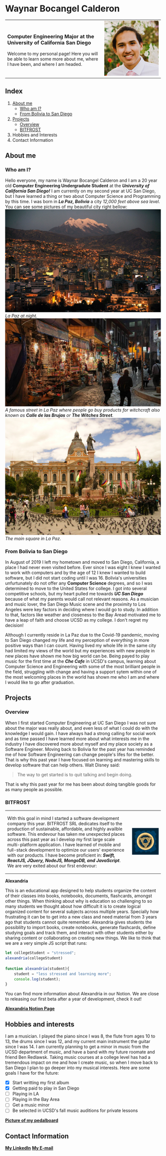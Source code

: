 # Waynar Bocangel Calderon
<table>
    <tr>
        <td>
            <h3>Computer Engineering Major at the University of California San Diego</h3>
            <p>Welcome to my personal page! Here you will be able to learn some more about me, where I have been, and where I am headed.</p>
        </td>
        <td>
            <img src="./resources/waynar_picture.jpg" alt="Picture of Waynar Bocangel Calderon">
        </td>
    </tr>
</table>

## Index
1. [About me](https://github.com/waynarbocangel/CSE110Lab01/blob/main/index.md#about-me)
   - [Who am I?](https://github.com/waynarbocangel/CSE110Lab01/blob/main/index.md#who-am-i)
   - [From Bolivia to San Diego](https://github.com/waynarbocangel/CSE110Lab01/blob/main/index.md#who-am-i)
2. [Projects](https://github.com/waynarbocangel/CSE110Lab01/blob/main/index.md#projects)
   - [Overview](https://github.com/waynarbocangel/CSE110Lab01/blob/main/index.md#overview)
   - [BITFROST](https://github.com/waynarbocangel/CSE110Lab01/blob/main/index.md#bitfrost-srl)
3. Hobbies and Interests
4. Contact Information


## About me
### Who am I?
Hello everyone, my name is Waynar Bocangel Calderon and I am a 20 year old **Computer Engineering Undergradute Student** at the **_University of California San Diego!_** I am currently on my second year at UC San Diego, but I have learned a thing or two about Computer Science and Programming by this time. I was born in **_La Paz, Bolivia_** a city _12,000 feet above sea level_. You can see some pictures of my beautiful city right bellow:
![screenshot](./resources/la_paz_night.jpg)
_La Paz at night._
![screenshot](./resources/calle_de_las_brujas.jpg)
_A famous street in La Paz where people go buy products for witchcraft also known as **Calle de las Brujas** or **The Witches Street**._
![screenshot](./resources/plaza_murillo.jpg)
_The main square in La Paz._


### From Bolivia to San Diego
In August of 2019 I left my hometown and moved to San Diego, California, a place I had never even visited before. Ever since I was eight I knew I wanted to work with computers and by the age of 12 I knew I wanted to build software, but I did not start coding until I was 16. Bolivia's universities unfurtunately do not offer any **Computer Science** degrees, and so I was determined to move to the United States for college. I got into several competitive schools, but my heart pulled me towards **_UC San Diego_** because of what my parents would call not relevant reasons. As a musician and music lover, the San Diego Music scene and the proximity to Los Angeles were key factors in deciding where I would go to study. In addition to that, factors like weather and closeness to the Bay Aread motivated me to have a leap of faith and choose UCSD as my college. I don't regret my decision!

Although I currently reside in La Paz due to the Covid-19 pandemic, moving to San Diego changed my life and my perception of everything in more positive ways than I can count. Having lived my whole life in the same city had limited my views of the world but my experiences with new people in new places have shown me how big world can be. Being payed to play music for the first time at the **_Che Cafe_** in UCSD's campus, learning about Computer Science and Engineering with some of the most brilliant people in the field, struggling with change and having a support sytem within one of the most welcoming places in the world has shown me who I am and where I would like to go after graduation.

## Projects
### Overview
When I first started Computer Engineering at UC San Diego I was not sure about the major was really about, and even less of what I could do with the knowledge I would gain. I have always had a strong calling for social work and as time passed I have learned more about what interests me in the industry I have discovered more about myself and my place society as a Software Engineer. Moving back to Bolivia for the past year has reminded me of how Software Engineering can change people's lifes for the better. That is why this past year I have focused on learning and mastering skills to develop software that can help others. Walt Disney said:
> The way to get started is to quit talking and begin doing.

That is why this past year for me has been about doing tangible goods for as many people as possible.

### BITFROST
<table>
    <tr>
        <td>
            <p>
            With this goal in mind I started a software development company this year. BITFROST SRL dedicates itself to the production of sustainable, affordable, and highly availble software. This endevour has taken me unexpected places across this past year as I develop my first large scale multi-platform application. I have learned of mobile and full-stack development to optimize our users' experience with our products. I have become proficient in: <b><i>Swift, ReactJS, JQuery, NodeJS, MongoDB, and JavaScript</i></b>. We are very exited about our first endevour: 
            </p>
        </td>
        <td>
            <img src="./resources/bitfrost_logo.png">
        </td>
    </tr>
</table>




**Alexandria**

This is an educational app designed to help students organize the content of their classes into books, notebooks, documents, flashcards, amongst other things. When thinking about why is education so challenging to so many students we thought about how difficult it is to create logical organized content for several subjects across multiple years. Specially how frustrating it can be to get into a new class and need material from 3 years ago that students cannot quite remember. Alexandria gives students the possiblilty to import books, create notebooks, generate flashcards, define studying goals and track them, and interact with other students either by sharing content or collaborating on creating new things. We like to think that we are a very simple JS script that runs:

```javascript
let collegeStudent = "stressed";
alexandria(collegeStudent)

function alexandria(student){
    student = "less stressed and learning more";
    console.log(student);
}
```
You can find more information about Alexandria in our Notion. We are close to releasing our first beta after a year of development, check it out!

**[Alexandria Notion Page](https://www.notion.so/Alexandria-Overview-5a5fa38a84ee42fca9d4b7f658416636)**


## Hobbies and interests
I am a musician. I played the piano since I was 8, the flute from ages 10 to 13, the drums since I was 12, and my current main instrument the guitar since I was 14. I am currently planning to get a minor in music from the UCSD department of music, and have a band with my future roomate and friend Ben Redlawsk. Taking music courses at a college level has had a tremendous impact on me and how I create music, so when I move back to San Diego I plan to go deeper into my musical interests. Here are some goals I have for the future:
- [x] Start writting my first album
- [x] Getting paid to play in San Diego
- [ ] Playing in LA
- [ ] Playing in the Bay Area
- [ ] Get a music minor
- [ ] Be selected in UCSD's fall music auditions for private lessons
  
**[Picture of my pedalboard](./resources/pedalboard.jpg)**

## Contact Information
**[My LinkedIn](https://www.linkedin.com/in/waynar-bocangel/)**
**[My E-mail](mailto:waynarbocangel@bitfrost.app)**
